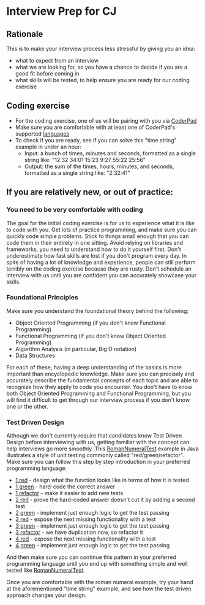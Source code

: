 # Interview Prep for CJ

## Rationale
This is to make your interview process less stressful by giving you an idea:

- what to expect from an interview
- what we are looking for, so you have a chance to decide if you are a good fit before coming in
- what skills will be tested, to help ensure you are ready for our coding exercise

## Coding exercise
- For the coding exercise, one of us will be pairing with you via [CoderPad](https://coderpad.io)
- Make sure you are comfortable with at least one of CoderPad's supported [languages](https://coderpad.io/languages)
- To check if you are ready, see if you can solve this "time string" example in under an hour: 
    - Input: a bunch of times, minutes and seconds, formatted as a single string like: "12:32 34:01 15:23 9:27 55:22 25:56"
    - Output: the sum of the times, hours, minutes, and seconds, formatted as a single string like: "2:32:41"

## If you are relatively new, or out of practice:

### You need to be very comfortable with coding
The goal for the initial coding exercise is for us to experience what it is like to code with you.
Get lots of practice programming, and make sure you can quickly code simple problems.
Stick to things small enough that you can code them in their entirety in one sitting.
Avoid relying on libraries and frameworks, you need to understand how to do it yourself first.
Don't underestimate how fast skills are lost if you don't program every day.
In spite of having a lot of knowledge and experience, people can still perform terribly on the coding exercise because they are rusty.
Don't schedule an interview with us until you are confident you can accurately showcase your skills.

### Foundational Principles
Make sure you understand the foundational theory behind the following:
- Object Oriented Programming (if you don't know Functional Programming)
- Functional Programming (if you don't know Object Oriented Programming)
- Algorithm Analysis (in particular, Big O notation)
- Data Structures

For each of these, having a deep understanding of the basics is more important than encyclopedic knowledge.
Make sure you can precisely and accurately describe the fundamental concepts of each topic and are able to recognize how they apply to code you encounter.
You don't have to know both Object Oriented Programming and Functional Programming, but you will find it difficult to get through our interview process if you don't know one or the other.

### Test Driven Design
Although we don't currently require that candidates know Test Driven Design before interviewing with us, getting familiar with the concept can help interviews go more smoothly.
This [RomanNumeralTest](src/main/java/com/cj/interview/prep/RomanNumeralTest.java) example in Java illustrates a style of unit testing commonly called "red/green/refactor".
Make sure you can follow this step by step introduction in your preferred programming language:
- [1 red](src/main/java/com/cj/interview/prep/RomanNumeralTestA_1_red.java) - design what the function looks like in terms of how it is tested
- [1 green](src/main/java/com/cj/interview/prep/RomanNumeralTestB_1_green.java) - hard-code the correct answer 
- [1 refactor](src/main/java/com/cj/interview/prep/RomanNumeralTestC_1_refactor.java) - make it easier to add new tests
- [2 red](src/main/java/com/cj/interview/prep/RomanNumeralTestD_2_red.java) - prove the hard-coded answer doesn't cut it by adding a second test
- [2 green](src/main/java/com/cj/interview/prep/RomanNumeralTestE_2_green.java) - implement just enough logic to get the test passing
- [3 red](src/main/java/com/cj/interview/prep/RomanNumeralTestF_3_red.java) - expose the next missing functionality with a test
- [3 green](src/main/java/com/cj/interview/prep/RomanNumeralTestG_3_green.java) - implement just enough logic to get the test passing
- [3 refactor](src/main/java/com/cj/interview/prep/RomanNumeralTestH_3_refactor.java) - we have duplication now, so refactor it
- [4 red](src/main/java/com/cj/interview/prep/RomanNumeralTestI_4_red.java) - expose the next missing functionality with a test
- [4 green](src/main/java/com/cj/interview/prep/RomanNumeralTestJ_4_green.java) - implement just enough logic to get the test passing

And then make sure you can continue this pattern in your preferred programming language until you end up with something simple and well tested like [RomanNumeralTest](src/main/java/com/cj/interview/prep/RomanNumeralTest.java). 

Once you are comfortable with the roman numeral example, try your hand at the aforementioned "time string" example, and see how the test driven approach changes your design.
